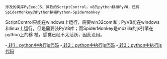     涉及的类库PyExecJS，微软的ScriptControl，v8的python移植PyV8，还有SpiderMonkey的Python移植Python-Spidermonkey
  ScriptControl只能在windows上运行，需要win32com库；PyV8能在windows和linux上运行，但是需要装PyV8库；而SpiderMonkey是mozilla的js引擎在python上的移   植，感觉已经不太活跃，因此没用。
  
  
 -<a href= "http://www.cnblogs.com/rzhang/archive/2011/12/30/execute-javascript-in-python.html"> 转1：python中执行js代码</a>
 -<a href= "https://blog.csdn.net/u011580175/article/details/83788342"> 转2：python中执行js代码</a>
 -<a href= "https://www.cnblogs.com/shengulong/p/8082768.html"> 转3：python中执行js代码</a>
